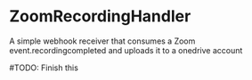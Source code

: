 # ZoomRecordingHandler

A simple webhook receiver that consumes a Zoom event.recordingcompleted and uploads it to a onedrive account

#TODO: Finish this

